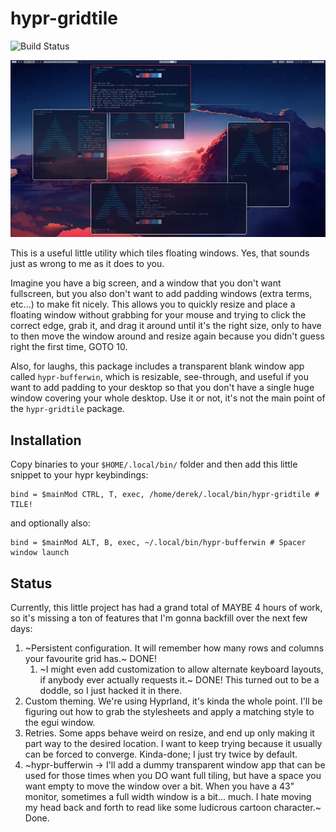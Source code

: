 hypr-gridtile
=============

![Build Status](https://github.com/armyofevilrobots/hypr-gridtile/actions/workflows/rust.yml/badge.svg)

![](resources/hypr-gridtile-demo.webp)

This is a useful little utility which tiles floating windows. Yes, that sounds
just as wrong to me as it does to you.

Imagine you have a big screen, and a window that you don't want fullscreen, but
you also don't want to add padding windows (extra terms, etc...) to make fit
nicely. This allows you to quickly resize and place a floating window without
grabbing for your mouse and trying to click the correct edge, grab it, and
drag it around until it's the right size, only to have to then move the window
around and resize again because you didn't guess right the first time, GOTO 10.

Also, for laughs, this package includes a transparent blank window app called
`hypr-bufferwin`, which is resizable, see-through, and useful if you want to
add padding to your desktop so that you don't have a single huge window
covering your whole desktop. Use it or not, it's not the main point of the
`hypr-gridtile` package.

Installation
------------

Copy binaries to your `$HOME/.local/bin/` folder and then add this little 
snippet to your hypr keybindings:

```
bind = $mainMod CTRL, T, exec, /home/derek/.local/bin/hypr-gridtile # TILE!
```

and optionally also:

```
bind = $mainMod ALT, B, exec, ~/.local/bin/hypr-bufferwin # Spacer window launch
```

Status
------

Currently, this little project has had a grand total of MAYBE 4 hours of work,
so it's missing a ton of features that I'm gonna backfill over the next few days:

 1. ~Persistent configuration. It will remember how many rows and columns your
    favourite grid has.~ DONE!
    1. ~I might even add customization to allow alternate keyboard layouts, if
       anybody ever actually requests it.~ DONE! This turned out to be a 
       doddle, so I just hacked it in there.
 2. Custom theming. We're using Hyprland, it's kinda the whole point. I'll 
    be figuring out how to grab the stylesheets and apply a matching style
    to the egui window.
 3. Retries. Some apps behave weird on resize, and end up only making it part
    way to the desired location. I want to keep trying because it usually
    can be forced to converge. Kinda-done; I just try twice by default.
 4. ~hypr-bufferwin -> I'll add a dummy transparent window app that can be
    used for those times when you DO want full tiling, but have a space you
    want empty to move the window over a bit. When you have a 43" monitor,
    sometimes a full width window is a bit... much. I hate moving my head back
    and forth to read like some ludicrous cartoon character.~ Done.

